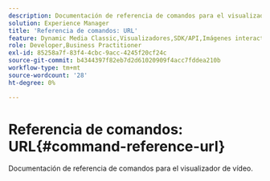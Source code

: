 ```yaml
---
description: Documentación de referencia de comandos para el visualizador de vídeo.
solution: Experience Manager
title: 'Referencia de comandos: URL'
feature: Dynamic Media Classic,Visualizadores,SDK/API,Imágenes interactivas
role: Developer,Business Practitioner
exl-id: 85258a7f-83f4-4cbc-9acc-4245f20cf24c
source-git-commit: b4344397f82eb7d2d61020909f4acc7fddea210b
workflow-type: tm+mt
source-wordcount: '28'
ht-degree: 0%

---
```


# Referencia de comandos: URL{#command-reference-url}

Documentación de referencia de comandos para el visualizador de vídeo.
